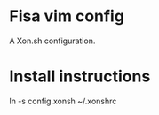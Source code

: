 Fisa vim config
===============

A Xon.sh configuration.

Install instructions
====================

ln -s config.xonsh ~/.xonshrc
